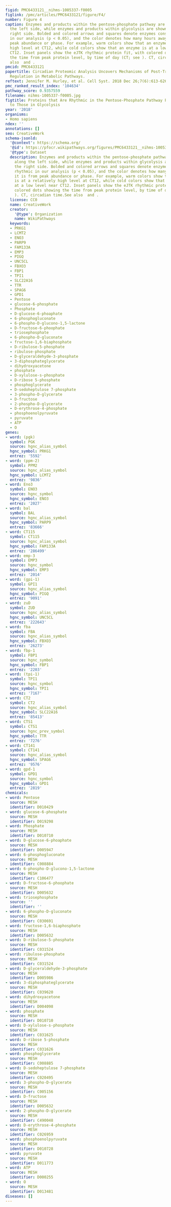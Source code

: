 ```yaml
---
figid: PMC6433121__nihms-1005337-f0005
figlink: /pmc/articles/PMC6433121/figure/F4/
number: Figure 4
caption: Enzymes and products within the pentose-phosphate pathway are shown along
  the left side, while enzymes and products within glycolysis are shown along the
  right side. Bolded and colored arrows and squares denote enzymes considered rhythmic
  in our analysis (p < 0.05), and the color denotes how many hours away it is from
  peak abundance or phase. For example, warm colors show that an enzyme is at a relatively
  high level at CT12, while cold colors show that an enzyme is at a low level near
  CT12. Inset panels show the eJTK rhythmic protein fit, with colored dots showing
  the time from peak protein level, by time of day (CT; see ). CT, circadian time.See
  also  and .
pmcid: PMC6433121
papertitle: Circadian Proteomic Analysis Uncovers Mechanisms of Post-Transcriptional
  Regulation in Metabolic Pathways.
reftext: Jennifer M. Hurley, et al. Cell Syst. 2018 Dec 26;7(6):613-626.e5.
pmc_ranked_result_index: '104634'
pathway_score: 0.9357559
filename: nihms-1005337-f0005.jpg
figtitle: Proteins that Are Rhythmic in the Pentose-Phosphate Pathway Peak in Anti-phase
  to Those in Glycolysis
year: '2018'
organisms:
- Homo sapiens
ndex: ''
annotations: []
seo: CreativeWork
schema-jsonld:
  '@context': https://schema.org/
  '@id': https://pfocr.wikipathways.org/figures/PMC6433121__nihms-1005337-f0005.html
  '@type': Dataset
  description: Enzymes and products within the pentose-phosphate pathway are shown
    along the left side, while enzymes and products within glycolysis are shown along
    the right side. Bolded and colored arrows and squares denote enzymes considered
    rhythmic in our analysis (p < 0.05), and the color denotes how many hours away
    it is from peak abundance or phase. For example, warm colors show that an enzyme
    is at a relatively high level at CT12, while cold colors show that an enzyme is
    at a low level near CT12. Inset panels show the eJTK rhythmic protein fit, with
    colored dots showing the time from peak protein level, by time of day (CT; see
    ). CT, circadian time.See also  and .
  license: CC0
  name: CreativeWork
  creator:
    '@type': Organization
    name: WikiPathways
  keywords:
  - PRKG1
  - LCMT2
  - ENO3
  - PARP9
  - FAM133A
  - EMP3
  - PIGQ
  - UNC5CL
  - FBXO3
  - FBP1
  - TPI1
  - SLC22A16
  - TTR
  - SPAG6
  - GPD1
  - Pentose
  - glucose-6-phosphate
  - Phosphate
  - D-glucose-6-phoaphate
  - 6-phosphogluconate
  - 6-phospho-D-glucono-1,5-lactone
  - D-fructose-6-phoophate
  - triosephosphate
  - 6-phospho-D-gluconate
  - fructose-1,6-biaphosphate
  - D-ribulose-5-phosphate
  - ribulose-phosphate
  - D-glyceraldehyde-3-phosphate
  - 3-diphosphateglycerate
  - dihydroxyacetone
  - phosphate
  - D-xylulose-s-phosphate
  - D-ribose 5-phosphate
  - phosphoglycerate
  - D-sedoheptulose 7-phosphate
  - 3-phospho-D-glycerate
  - D-fructose
  - 2-phospho-D-glycerate
  - D-erythrose-4-phosphate
  - phosphoenolpyruvate
  - pyruvate
  - ATP
  - O
genes:
- word: (pgk)
  symbol: PGK
  source: hgnc_alias_symbol
  hgnc_symbol: PRKG1
  entrez: '5592'
- word: (ppm-2)
  symbol: PPM2
  source: hgnc_alias_symbol
  hgnc_symbol: LCMT2
  entrez: '9836'
- word: Eno3
  symbol: ENO3
  source: hgnc_symbol
  hgnc_symbol: ENO3
  entrez: '2027'
- word: bal
  symbol: BAL
  source: hgnc_alias_symbol
  hgnc_symbol: PARP9
  entrez: '83666'
- word: CT115
  symbol: CT115
  source: hgnc_alias_symbol
  hgnc_symbol: FAM133A
  entrez: '286499'
- word: emp-3
  symbol: EMP3
  source: hgnc_symbol
  hgnc_symbol: EMP3
  entrez: '2014'
- word: (gpi-1)
  symbol: GPI1
  source: hgnc_alias_symbol
  hgnc_symbol: PIGQ
  entrez: '9091'
- word: zuD
  symbol: ZUD
  source: hgnc_alias_symbol
  hgnc_symbol: UNC5CL
  entrez: '222643'
- word: fba
  symbol: FBA
  source: hgnc_alias_symbol
  hgnc_symbol: FBXO3
  entrez: '26273'
- word: fbp-1
  symbol: FBP1
  source: hgnc_symbol
  hgnc_symbol: FBP1
  entrez: '2203'
- word: (tpi-1)
  symbol: TPI1
  source: hgnc_symbol
  hgnc_symbol: TPI1
  entrez: '7167'
- word: CT2
  symbol: CT2
  source: hgnc_alias_symbol
  hgnc_symbol: SLC22A16
  entrez: '85413'
- word: CTS1
  symbol: CTS1
  source: hgnc_prev_symbol
  hgnc_symbol: TTR
  entrez: '7276'
- word: CT141
  symbol: CT141
  source: hgnc_alias_symbol
  hgnc_symbol: SPAG6
  entrez: '9576'
- word: gpd-1
  symbol: GPD1
  source: hgnc_symbol
  hgnc_symbol: GPD1
  entrez: '2819'
chemicals:
- word: Pentose
  source: MESH
  identifier: D010429
- word: glucose-6-phosphate
  source: MESH
  identifier: D019298
- word: Phosphate
  source: MESH
  identifier: D010710
- word: D-glucose-6-phoaphate
  source: MESH
  identifier: D005947
- word: 6-phosphogluconate
  source: MESH
  identifier: C008884
- word: 6-phospho-D-glucono-1,5-lactone
  source: MESH
  identifier: C106477
- word: D-fructose-6-phoophate
  source: MESH
  identifier: D005632
- word: triosephosphate
  source: ''
  identifier: ''
- word: 6-phospho-D-gluconate
  source: MESH
  identifier: C030691
- word: fructose-1,6-biaphosphate
  source: MESH
  identifier: D005632
- word: D-ribulose-5-phosphate
  source: MESH
  identifier: C031524
- word: ribulose-phosphate
  source: MESH
  identifier: C031524
- word: D-glyceraldehyde-3-phosphate
  source: MESH
  identifier: D005986
- word: 3-diphosphateglycerate
  source: MESH
  identifier: C039620
- word: dihydroxyacetone
  source: MESH
  identifier: D004098
- word: phosphate
  source: MESH
  identifier: D010710
- word: D-xylulose-s-phosphate
  source: MESH
  identifier: C031625
- word: D-ribose 5-phosphate
  source: MESH
  identifier: C031626
- word: phosphoglycerate
  source: MESH
  identifier: C008885
- word: D-sedoheptulose 7-phosphate
  source: MESH
  identifier: C020495
- word: 3-phospho-D-glycerate
  source: MESH
  identifier: C005156
- word: D-fructose
  source: MESH
  identifier: D005632
- word: 2-phospho-D-glycerate
  source: MESH
  identifier: C490048
- word: D-erythrose-4-phosphate
  source: MESH
  identifier: C026959
- word: phosphoenolpyruvate
  source: MESH
  identifier: D010728
- word: pyruvate
  source: MESH
  identifier: D011773
- word: ATP
  source: MESH
  identifier: D000255
- word: O
  source: MESH
  identifier: D013481
diseases: []
---
```

